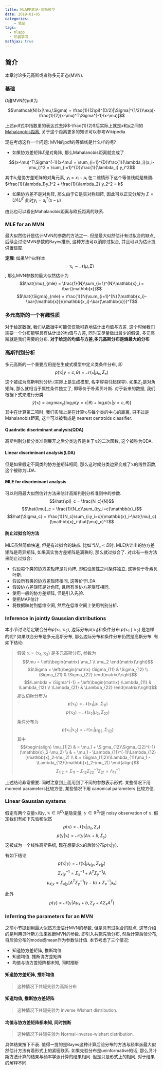 ```yaml
---
title: MLAPP笔记-高斯模型
date: 2019-01-05
categories:
    - 笔记
tags:
  - mlapp
  - 机器学习
mathjax: true
---
```


## 简介

本章讨论多元高斯或者称多元正态(MVN).

### 基础

$D$维MVN的pdf为

$$\mathcal{N}(x|\mu,\Sigma) = \frac{1}{(2\pi)^{D/2}|\Sigma|^{1/2}}\exp[-\frac{1}{2}(x-\mu)^T\Sigma^{-1}(x-\mu)]$$

上述pdf式中指数里的表达式去掉$-\frac{1}{2}$后实际上就是$x$和$\mu$之间的[Mahalanobis距离](https://en.wikipedia.org/wiki/Mahalanobis_distance), 关于这个距离更多的知识可以参考Wikipedia.

现在考虑这样一个问题: MVN的pdf的等值线是什么样的呢?

- 如果协方差矩阵$\Sigma$是对角阵, 那么Mahalanobis距离就变成了

$$(x-\mu)^T\Sigma^{-1}(x-\mu) = \sum_{i=1}^{D}\frac{1}{\lambda_i}(x_i-\mu_i)^2 = \sum_{i=1}^{D}\frac{1}{\lambda_i} y_i^2$$

其中$\lambda_i$是协方差矩阵的对角元素, $y_i = x_i-\mu_i$
在二维情形下这个等值线就是椭圆. $\frac{1}{\lambda_1}y_1^2 + \frac{1}{\lambda_2} y_2^2 = k$

- 如果协方差不是对角阵, 那么由于它是实对称矩阵, 因此可以正交分解为 $\Sigma = U\Lambda U^T$
 此时$y_i = u_i^T(x-\mu)$

由此也可以看出Mahalanobis距离与欧氏距离的联系.

### MLE for an MVN

最大似然估计是估计MVN的参数的方法之一. 但是最大似然估计有过拟合的缺点,后续会讨论MVN参数的Bayes推断, 这种方法可以消除过拟合, 并且可以为估计提供置信度.

**定理**: 如果$N$个$iid$样本$$\mathbb{x}_i\sim\mathcal{N}(\mu,\Sigma)$$, 那么MVN参数的最大似然估计为
$$\hat{\mu}_{mle} = \frac{1}{N}\sum_{i=1}^{N}\mathbb{x}_i = \bar{\mathbb{x}}$$
$$\hat{\Sigma}_{mle} = \frac{1}{N}\sum_{i=1}^{N}(\mathbb{x_i}-\bar{\mathbb{x}})(\mathbb{x_i}-\bar{\mathbb{x}})^T$$

### 多元高斯的一个有趣性质

对于给定数据, 我们从数据中可能仅仅能可靠地估计出均值与方差. 这个时候我们需要一个分布能够具有估计出的均值与方差, 同时又尽量做出最少的假设, 多元高斯就是我们需要的分布.
**对于给定的均值与方差,多元高斯分布是熵最大的分布**

### 高斯判别分析

多元高斯的一个重要应用是在生成式模型中定义类条件分布, 即
$$p(\mathbb{x}|y=c,\theta)=\mathcal{N}(\mathbb{x}|\mu_c,\Sigma_c)$$
这个被成为高斯判别分析.(实际上是生成模型, 名字容易引起误导). 如果$\Sigma_c$是对角矩阵, 那么就相当于属性条件独立了, 即等价于朴素贝叶斯.
对于新来的数据, 我们根据下式来进行分类
$$\hat{y}(\mathbb{x}) = \arg\max_c[\log p(y=c|\theta) + \log p(\mathbb{x}|y=c,\theta)] $$
其中在计算第二项时, 我们实际上是在计算$\mathbb{x}$与每个类的中心的距离, 只不过是Mahalanobis距离, 这个可以被看成是 nearest centroids classifier.

#### Quadratic discriminant analysis(QDA)

高斯判别分析分类准则展开之后分类边界是关于$\mathbb{x}$的二次函数, 这个被称为QDA.

#### Linear discriminant analysis(LDA)

但是如果假定不同类的协方差矩阵相同, 那么这时候分类边界变成了$\mathbb{x}$的线性函数, 这个被称为LDA.

#### MLE for discriminant analysis

可以利用最大似然估计方法来估计高斯判别分析准则中的参数.
$$\hat{\pi}_c = \frac{N_c}{N}$$
$$\hat{\mu}_c = \frac{1}{N_c}\sum_{i:y_i=c}\mathbb{x}_i$$
$$\hat{\Sigma_c} = \frac{1}{N_c}\sum_{i:y_i=c}(\mathbb{x}_i-\hat{\mu}_c)(\mathbb{x}_i-\hat{\mu}_c)^T$$

#### 防止过拟合的方法

MLE虽然简单快速, 但是有过拟合的缺点. 比如当$N_c<D$时, MLE估计出的协方差矩阵是奇异矩阵, 如果真实协方差矩阵是满秩的, 那么就过拟合了. 对此有一些方法来防止过拟合:

- 假设每个类的协方差矩阵是对角阵, 即假设属性之间条件独立, 这等价于朴素贝叶斯.
- 假设所有类的协方差矩阵相同, 这等价于LDA.
- 假设协方差矩阵是对角阵, 且所有类协方差矩阵相同.
- 使用一般的协方差矩阵, 但是引入先验.
- 使用MAP估计
- 将数据映射到低维空间, 然后在低维空间上使用判别分析.

### Inference in jointly Gaussian distributions

本小节讨论给定联合分布$p(\mathbb{x}_1,\mathbb{x}_2)$, 边际分布$p(\mathbb{x}_1)$和条件分布 $p(\mathbb{x}_1\mid\mathbb{x}_2)$ 是怎样的呢? 如果联合分布是多元高斯分布, 那么边际分布和条件分布仍然是高斯分布. 有如下结论:


> 假设 $\mathbb{x}=(\mathbb{x}_1,\mathbb{x}_2)$ 是多元高斯分布, 参数为
$$\mu = \left(\begin{matrix} \mu_1 \\ \mu_2 \end{matrix}\right)$$
$$\Sigma = \left(\begin{matrix} \Sigma_{11} & \Sigma_{12} \\ \Sigma_{21} & \Sigma_{22} \end{matrix}\right)$$
$$\Lambda = \Sigma^{-1} = \left(\begin{matrix} \Lambda_{11} & \Lambda_{12} \\ \Lambda_{21} & \Lambda_{22} \end{matrix}\right)$$
那么边际分布为
$$p(\mathbb{x}_1) = \mathcal{N}(\mathbb{x}_1|\mu_1, \Sigma_{11})$$
$$p(\mathbb{x}_2) = \mathcal{N}(\mathbb{x}_2|\mu_2, \Sigma_{22})$$
条件分布为
$$p(\mathbb{x}_1|\mathbb{x}_2) = \mathcal{N}(\mathbb{x}_1 | \mu_{1|2}, \Sigma_{1|2})$$
其中
$$\begin{align}
\mu_{1|2} & = \mu_1 + \Sigma_{12}\Sigma_{22}^{-1}(\mathbb{x}_2-\mu_2) \\
          & = \mu_1 - \Lambda_{11}^{-1}\Lambda_{12}(\mathbb{x}_2-\mu_2) \\
          & = \Sigma_{1|2}(\Lambda_{11}\mu_1 - \Lambda_{12}(\mathbb{x}_2-\mu_2))
\end{align}$$
$$\Sigma_{1|2} = \Sigma_{11} - \Sigma_{12}\Sigma_{22}^{-1}\Sigma_{21} = \Lambda_{11}^{-1}$$

上述结论非常重要.  同时注意到上面用到了不同的参数表示形式. 某些情况下用 moment parameters比较方便, 某些情况下用 canonical parameters 比较方便.

### Linear Gaussian systems

假定有两个变量$\mathbb{x}$和$\mathbb{y}$, $\mathbb{x}\in \mathbb{R}^{D_x}$是隐变量, $\mathbb{y}\in \mathbb{R}^{D_y}$是 noisy observation of $\mathbb{x}$. 假定我们有如下先验和似然
$$p(\mathbb{x}) = \mathcal{N}(\mathbb{x}|\mu_x, \Sigma_x)$$
$$p(\mathbb{y}|\mathbb{x}) = \mathcal{N}(\mathbb{y}|A\mathbb{x} + b, \Sigma_y)$$
这被成为一个线性高斯系统, 现在想要求$\mathbb{x}$的后验分布$p(\mathbb{x}|\mathbb
  {y})$.

有如下结论
$$p(\mathbb{x}|\mathbb{y}) = \mathcal{N}(\mathbb{x}|\mu_{x|y}, \Sigma_{x|y})$$
$$\Sigma_{x|y}^{-1} = \Sigma_{x}^{-1} + A^T\Sigma_{y}^{-1}A$$
$$\mu_{x|y} = \Sigma_{x|y}[A^T\Sigma_{y}^{-1}(\mathbb{y} - b) + \Sigma_{x}^{-1}\mu_{x}]$$

此外
$$p(\mathbb{y}) = \mathcal{N}(\mathbb{y}|A\mu_x + b, \Sigma_y+A\Sigma_xA^T)$$

### Inferring the parameters for an MVN

之前小节提到用最大似然方法估计MVN的参数, 但是具有过拟合的缺点. 这节介绍的是利用贝叶斯方法来推断MVN的参数. 即引入共轭先验分布, 然后计算后验分布, 将后验分布的mode或mean作为参数估计值. 本节考虑了三个情况:

- 知道协方差矩阵, 推断均值
- 知道均值, 推断协方差矩阵
- 均值与协方差矩阵都未知, 同时推断

#### 知道协方差矩阵, 推断均值

> 这种情况下共轭先验为高斯分布

#### 知道均值, 推断协方差矩阵

> 这种情况下共轭先验为 inverse Wishart distribution.

#### 均值与协方差矩阵都未知, 同时推断

> 这种情况下共轭先验为 Normal-inverse-wishart distribution.

具体结果按下不表.
值得一提的是Bayes这种计算后验分布的方法与频率派最大似然估计方法有着形式上的紧密联系. 如果先验分布是uninformative的话, 那么贝叶斯方法计算的结果与频率学派计算的结果相同. 但是只是形式上的相同, 对于结果的解释不同.
